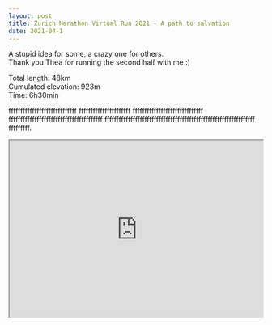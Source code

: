 ```yaml
---
layout: post
title: Zurich Marathon Virtual Run 2021 - A path to salvation
date: 2021-04-1
---
```



A stupid idea for some, a crazy one for others.<br />
Thank you Thea for running the second half with me :)

Total length: 48km <br />
Cumulated elevation: 923m <br />
Time: 6h30min <br />


fffffffffffffffffffffffffffff ffffffffffffffffffffff ffffffffffffffffffffffffffffff ffffffffffffffffffffffffffffffffffffffff ffffffffffffffffffffffffffffffffffffffffffffffffffffffffffffffff fffffffff.

<div class="map-responsive">
<iframe src="https://www.google.com/maps/d/embed?mid=1PnUUjPr-AfY5bNqy5iI3z-7_RNkbR4FY" width="640" height="480"></iframe>
</div>
<style>
.map-responsive{
overflow:hidden;
padding-bottom:70%;
position:relative;
height:0;
}
.map-responsive iframe{
left:0;
top:0;
height:100%;
width:100%;
position:absolute;
}
</style>

